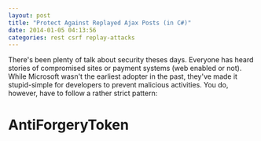 ```yaml
---
layout: post
title: "Protect Against Replayed Ajax Posts (in C#)"
date: 2014-01-05 04:13:56
categories: rest csrf replay-attacks
---
```


There's been plenty of talk about security theses days. Everyone has heard stories of compromised sites or payment systems (web enabled or not). While Microsoft wasn't the earliest adopter in the past, they've made it stupid-simple for developers to prevent malicious activities. You do, however, have to follow a rather strict pattern:

AntiForgeryToken
================
